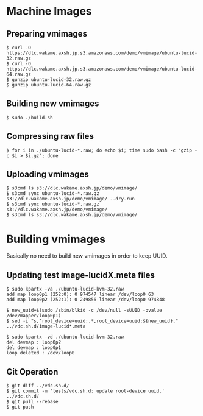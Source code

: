 # Machine Images

## Preparing vmimages

    $ curl -O https://dlc.wakame.axsh.jp.s3.amazonaws.com/demo/vmimage/ubuntu-lucid-32.raw.gz
    $ curl -O https://dlc.wakame.axsh.jp.s3.amazonaws.com/demo/vmimage/ubuntu-lucid-64.raw.gz
    $ gunzip ubuntu-lucid-32.raw.gz
    $ gunzip ubuntu-lucid-64.raw.gz

## Building new vmimages

    $ sudo ./build.sh

## Compressing raw files

    $ for i in ./ubuntu-lucid-*.raw; do echo $i; time sudo bash -c "gzip -c $i > $i.gz"; done

## Uploading vmimages

    $ s3cmd ls s3://dlc.wakame.axsh.jp/demo/vmimage/
    $ s3cmd sync ubuntu-lucid-*.raw.gz s3://dlc.wakame.axsh.jp/demo/vmimage/ --dry-run
    $ s3cmd sync ubuntu-lucid-*.raw.gz s3://dlc.wakame.axsh.jp/demo/vmimage/
    $ s3cmd ls s3://dlc.wakame.axsh.jp/demo/vmimage/


# Building vmimages

Basically no need to build new vmimages in order to keep UUID.

## Updating test image-lucidX.meta files

    $ sudo kpartx -va ./ubuntu-lucid-kvm-32.raw
    add map loop0p1 (252:0): 0 974547 linear /dev/loop0 63
    add map loop0p2 (252:1): 0 249856 linear /dev/loop0 974848

    $ new_uuid=$(sudo /sbin/blkid -c /dev/null -sUUID -ovalue /dev/mapper/loop0p1)
    $ sed -i "s,^root_device=uuid:.*,root_device=uuid:${new_uuid},"  ../vdc.sh.d/image-lucid*.meta

    $ sudo kpartx -vd ./ubuntu-lucid-kvm-32.raw
    del devmap : loop0p2
    del devmap : loop0p1
    loop deleted : /dev/loop0

## Git Operation

    $ git diff ../vdc.sh.d/
    $ git commit -m 'tests/vdc.sh.d: update root-device uuid.' ../vdc.sh.d/
    $ git pull --rebase
    $ git push
